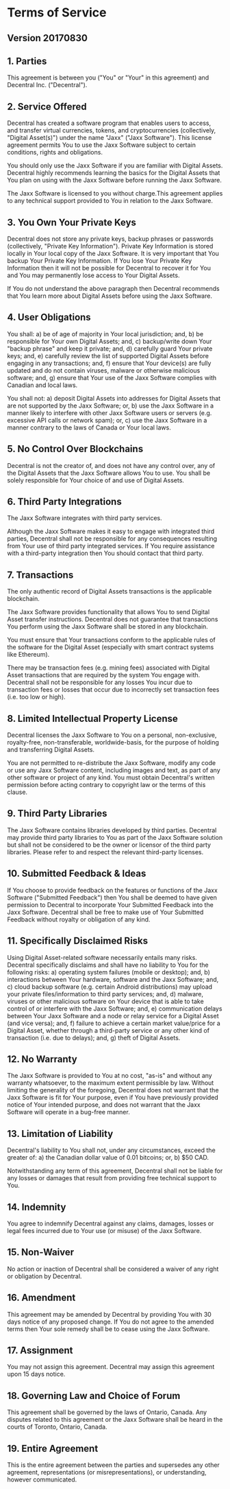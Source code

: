 # Terms of Service
## Version 20170830 

## 1. Parties
This agreement is between you ("You" or "Your" in this agreement) and Decentral Inc. ("Decentral").
## 2. Service Offered
Decentral has created a software program that enables users to access, and transfer virtual currencies, tokens, and cryptocurrencies (collectively, "Digital Asset(s)") under the name "Jaxx" ("Jaxx Software"). This license agreement permits You to use the Jaxx Software subject to certain conditions, rights and obligations. 

You should only use the Jaxx Software if you are familiar with Digital Assets. Decentral highly recommends learning the basics for the Digital Assets that You plan on using with the Jaxx Software before running the Jaxx Software.  

The Jaxx Software is licensed to you without charge.This agreement applies to any technical support provided to You in relation to the Jaxx Software.
## 3. You Own Your Private Keys
Decentral does not store any private keys, backup phrases or passwords (collectively, "Private Key Information"). Private Key Information is stored locally in Your local copy of the Jaxx Software. It is very important that You backup Your Private Key Information. If You lose Your Private Key Information then it will not be possible for Decentral to recover it for You and You may permanently lose access to Your Digital Assets. 

If You do not understand the above paragraph then Decentral recommends that You learn more about Digital Assets before using the Jaxx Software.
## 4. User Obligations
You shall:
a) be of age of majority in Your local jurisdiction; and,
b) be responsible for Your own Digital Assets; and,
c) backup/write down Your "backup phrase" and keep it private; and,
d) carefully guard Your private keys; and,
e) carefully review the list of supported Digital Assets before engaging in any transactions; and,
f) ensure that Your device(s) are fully updated and do not contain viruses, malware or otherwise malicious software; and,
g) ensure that Your use of the Jaxx Software complies with Canadian and local laws. 

You shall not:
a) deposit Digital Assets into addresses for Digital Assets that are not supported by the Jaxx Software; or,
b) use the Jaxx Software in a manner likely to interfere with other Jaxx Software users or servers (e.g. excessive API calls or network spam); or,
c) use the Jaxx Software in a manner contrary to the laws of Canada or Your local laws.
## 5. No Control Over Blockchains
Decentral is not the creator of, and does not have any control over, any of the Digital Assets that the Jaxx Software allows You to use. You shall be solely responsible for Your choice of and use of Digital Assets.
## 6. Third Party Integrations
The Jaxx Software integrates with third party services. 

Although the Jaxx Software makes it easy to engage with integrated third parties, Decentral shall not be responsible for any consequences resulting from Your use of third party integrated services. If You require assistance with a third-party integration then You should contact that third party.
## 7. Transactions
The only authentic record of Digital Assets transactions is the applicable blockchain. 

The Jaxx Software provides functionality that allows You to send Digital Asset transfer instructions. Decentral does not guarantee that transactions You perform using the Jaxx Software shall be stored in any blockchain. 

You must ensure that Your transactions conform to the applicable rules of the software for the Digital Asset (especially with smart contract systems like Ethereum).  

There may be transaction fees (e.g. mining fees) associated with Digital Asset transactions that are required by the system You engage with. Decentral shall not be responsible for any losses You incur due to transaction fees or losses that occur due to incorrectly set transaction fees (i.e. too low or high).
## 8. Limited Intellectual Property License
Decentral licenses the Jaxx Software to You on a personal, non-exclusive, royalty-free, non-transferable, worldwide-basis, for the purpose of holding and transferring Digital Assets. 

You are not permitted to re-distribute the Jaxx Software, modify any code or use any Jaxx Software content, including images and text, as part of any other software or project of any kind. You must obtain Decentral's written permission before acting contrary to copyright law or the terms of this clause.
## 9. Third Party Libraries
The Jaxx Software contains libraries developed by third parties. Decentral may provide third party libraries to You as part of the Jaxx Software solution but shall not be considered to be the owner or licensor of the third party libraries. Please refer to and respect the relevant third-party licenses.
## 10. Submitted Feedback & Ideas
If You choose to provide feedback on the features or functions of the Jaxx Software ("Submitted Feedback") then You shall be deemed to have given permission to Decentral to incorporate Your Submitted Feedback into the Jaxx Software. Decentral shall be free to make use of Your Submitted Feedback without royalty or obligation of any kind.
## 11. Specifically Disclaimed Risks
Using Digital Asset-related software necessarily entails many risks. Decentral specifically disclaims and shall have no liability to You for the following risks:
a) operating system failures (mobile or desktop); and,
b) interactions between Your hardware, software and the Jaxx Software; and,
c) cloud backup software (e.g. certain Android distributions) may upload your private files/information to third party services; and,
d) malware, viruses or other malicious software on Your device that is able to take control of or interfere with the Jaxx Software; and,
e) communication delays between Your Jaxx Software and a node or relay service for a Digital Asset (and vice versa); and,
f) failure to achieve a certain market value/price for a Digital Asset, whether through a third-party service or any other kind of transaction (i.e. due to delays); and,
g) theft of Digital Assets.
## 12. No Warranty
The Jaxx Software is provided to You at no cost, "as-is" and without any warranty whatsoever, to the maximum extent permissible by law. Without limiting the generality of the foregoing, Decentral does not warrant that the Jaxx Software is fit for Your purpose, even if You have previously provided notice of Your intended purpose, and does not warrant that the Jaxx Software will operate in a bug-free manner.
## 13. Limitation of Liability
Decentral's liability to You shall not, under any circumstances, exceed the greater of:
  a) the Canadian dollar value of 0.01 bitcoins; or,
  b) $50 CAD. 

Notwithstanding any term of this agreement, Decentral shall not be liable for any losses or damages that result from providing free technical support to You.
## 14. Indemnity
You agree to indemnify Decentral against any claims, damages, losses or legal fees incurred due to Your use (or misuse) of the Jaxx Software.
## 15. Non-Waiver
No action or inaction of Decentral shall be considered a waiver of any right or obligation by Decentral.
## 16. Amendment
This agreement may be amended by Decentral by providing You with 30 days notice of any proposed change. If You do not agree to the amended terms then Your sole remedy shall be to cease using the Jaxx Software.
## 17. Assignment
You may not assign this agreement. Decentral may assign this agreement upon 15 days notice.
## 18. Governing Law and Choice of Forum
This agreement shall be governed by the laws of Ontario, Canada. Any disputes related to this agreement or the Jaxx Software shall be heard in the courts of Toronto, Ontario, Canada.
## 19. Entire Agreement
This is the entire agreement between the parties and supersedes any other agreement, representations (or misrepresentations), or understanding, however communicated.
